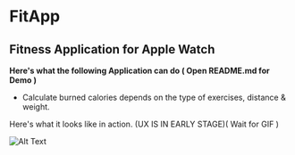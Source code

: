 # FitApp

## Fitness Application for Apple Watch ##

**Here's what the following Application can do ( Open README.md for Demo )**

* Calculate burned calories depends on the type of exercises, distance & weight.

Here's what it looks like in action. (UX IS IN EARLY STAGE)( Wait for GIF )

![Alt Text](https://github.com/YASH12366/FitApp/blob/master/FitAppDemo.gif)

